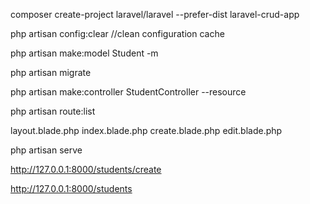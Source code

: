 composer create-project laravel/laravel --prefer-dist laravel-crud-app


php artisan config:clear       //clean configuration cache


php artisan make:model Student -m


php artisan migrate


php artisan make:controller StudentController --resource


php artisan route:list

layout.blade.php
index.blade.php
create.blade.php
edit.blade.php

php artisan serve

http://127.0.0.1:8000/students/create


http://127.0.0.1:8000/students
